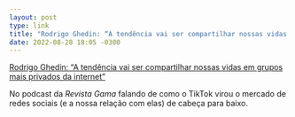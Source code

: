 ```yaml
---
layout: post
type: link
title: "Rodrigo Ghedin: “A tendência vai ser compartilhar nossas vidas em grupos mais privados da internet”, na Revista Gama"
date: 2022-08-28 18:05 -0300
---
```

<p class="link-externo"><a href="https://gamarevista.uol.com.br/podcast/podcast-da-semana/as-novas-formas-de-compartilhar-e-consumir-conteudo-na-internet/">Rodrigo Ghedin: “A tendência vai ser compartilhar nossas vidas em grupos mais privados da internet”</a></p>

No podcast da _Revista Gama_ falando de como o TikTok virou o mercado de redes sociais (e a nossa relação com elas) de cabeça para baixo.